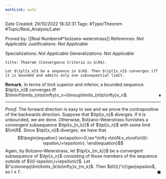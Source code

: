 ```yaml
---
mathLink: auto
---
```


<div class="topSpace"></div>

Date Created: 29/10/2022 18:32:31
Tags: #Type/Theorem #Topic/Real_Analysis/Later

Proved by: [[Real Numbers#^bolzano-weierstrass]]
References: <i>Not Applicable</i>
Justifications: <i>Not Applicable</i>

Specializations: <i>Not Applicable</i>
Generalizations: <i>Not Applicable</i>

``` ad-Theorem
title: Theorem (Convergence Criteria in $\R$).

Let $\tpl{x_n}$ be a sequence in $\R$. Then $\tpl{x_n}$ converges iff it is bounded and admits only one subsequential limit.

```

<b>Remark.</b> In terms of limit superior and inferior, a bounded sequence $\tpl{x_n}$ converges iff $\liminf\limits_{n\to\infty}x_n=\limsup\limits_{n\to\infty}x_n$.<span style="float:right;">$\blacklozenge$</span>

---

<i>Proof.</i> The forward direction is easy to see and we prove the contrapositive of the backwards direction. Suppose that $\tpl{x_n}$ diverges. If it is unbounded, we are done. Otherwise, Bolzano-Weierstrass furnishes a convergent subsequence $\tpl{x_{n_k}}$ of $\tpl{x_n}$ with some limit $l\in\R$. Since $\tpl{x_n}$ diverges, we have that
$$\begin{equation}
    \ex\epsilon>0,\ex^\infty n\in\N:x_n\not\in\l(l-\epsilon,l+\epsilon\r).
\end{equation}$$
Again, by Bolzano-Weierstrass, let $\tpl{x_{m_k}}$ be a convergent subsequence of $\tpl{x_n}$ consisting of those members of the sequence outside of $\l(l-\epsilon,l+\epsilon\r)$. Let $l'\coloneqq\lim\limits_{k\to\infty}x_{m_k}$. Then $d\l(l,l'\r)\geq\epsilon$, so $l\neq l'$.<span style="float:right;">$\blacksquare$</span>
